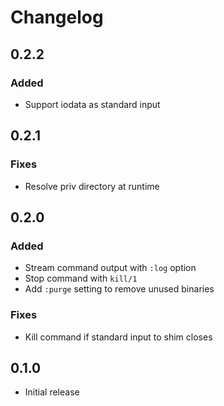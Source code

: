 # Changelog

## 0.2.2

### Added

- Support iodata as standard input

## 0.2.1

### Fixes

- Resolve priv directory at runtime

## 0.2.0

### Added

- Stream command output with `:log` option
- Stop command with `kill/1`
- Add `:purge` setting to remove unused binaries

### Fixes

- Kill command if standard input to shim closes

## 0.1.0

- Initial release
